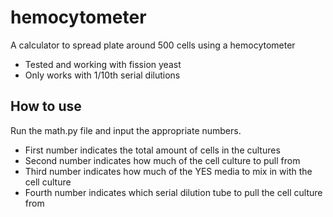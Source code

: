 # hemocytometer
A calculator to spread plate around 500 cells using a hemocytometer
* Tested and working with fission yeast
* Only works with 1/10th serial dilutions

## How to use
Run the math.py file and input the appropriate numbers.
* First number indicates the total amount of cells in the cultures
* Second number indicates how much of the cell culture to pull from
* Third number indicates how much of the YES media to mix in with the cell culture
* Fourth number indicates which serial dilution tube to pull the cell culture from
